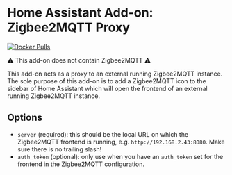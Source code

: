 # Home Assistant Add-on: Zigbee2MQTT Proxy

[![Docker Pulls](https://img.shields.io/docker/pulls/zigbee2mqtt/zigbee2mqtt-proxy-amd64.svg?style=flat-square&logo=docker)](https://cloud.docker.com/u/zigbee2mqtt/repository/docker/dwelch2101/zigbee2mqtt-proxy-amd64)

⚠️ This add-on does not contain Zigbee2MQTT ⚠️

This add-on acts as a proxy to an external running Zigbee2MQTT instance. 
The sole purpose of this add-on is to add a Zigbee2MQTT icon to the sidebar of Home Assistant which will open the frontend of an external running Zigbee2MQTT instance.

## Options

- `server` (required): this should be the local URL on which the Zigbee2MQTT frontend is running, e.g. `http://192.168.2.43:8080`. Make sure there is no trailing slash!
- `auth_token` (optional): only use when you have an `auth_token` set for the frontend in the Zigbee2MQTT configuration.